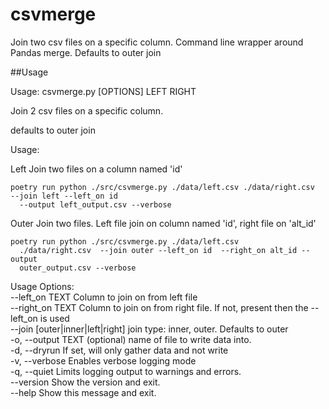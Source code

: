 # csvmerge

Join two csv files on a specific column.  Command line wrapper around Pandas merge. 
  Defaults to outer join
    
##Usage

Usage: csvmerge.py [OPTIONS] LEFT RIGHT

   Join 2 csv files on a specific column.

   defaults to outer join

   Usage:

  Left Join two files on a column named 'id' 
  
```
poetry run python ./src/csvmerge.py ./data/left.csv ./data/right.csv  --join left --left_on id
  --output left_output.csv --verbose
```

  Outer Join two files.   Left file join on column named 'id', right file on
  'alt_id' 
  
```
poetry run python ./src/csvmerge.py ./data/left.csv
  ./data/right.csv  --join outer --left_on id  --right_on alt_id --output
  outer_output.csv --verbose
  ```



Usage Options: <br>
  --left_on TEXT                  Column to join on from left file <br>
  --right_on TEXT                 Column to join on from right file.  If not,
                                  present then the --left_on is used <br>
  --join [outer|inner|left|right]
                                  join type: inner, outer.   Defaults to outer <br>
  -o, --output TEXT               (optional) name of file to write data into.<br>
  -d, --dryrun                    If set, will only gather data and not write<br>
  -v, --verbose                   Enables verbose logging mode<br>
  -q, --quiet                     Limits logging output to warnings and
                                  errors.<br>
  --version                       Show the version and exit. <br>
  --help                          Show this message and exit.<br>

